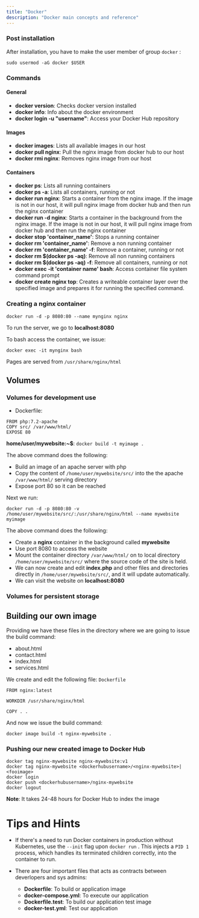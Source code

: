 ```yaml
---
title: "Docker"
description: "Docker main concepts and reference"
---
```


### Post installation

After installation, you have to make the user member of group `docker` :

``` 
sudo usermod -aG docker $USER
```

### Commands

#### General

* **docker version**: Checks docker version installed
* **docker info**: Info about the docker environment
* **docker login -u "username"**: Access your Docker Hub repository

#### Images

* **docker images**: Lists all available images in our host
* **docker pull nginx**: Pull the nginx image from docker hub to our host
* **docker rmi nginx**: Removes nginx image from our host

#### Containers

* **docker ps**: Lists all running containers
* **docker ps -a**: Lists all containers, running or not
* **docker run nginx**: Starts a container from the nginx image. If the image is not in our host, it will pull nginx image from docker hub and then run the nginx container
* **docker run -d nginx**: Starts a container in the background from the nginx image. If the image is not in our host, it will pull nginx image from docker hub and then run the nginx container
* **docker stop 'container_name'**: Stops a running container
* **docker rm 'container_name'**: Remove a non running container 
* **docker rm 'container_name' -f**: Remove a container, running or not 
* **docker rm $(docker ps -aq)**: Remove all non running containers
* **docker rm $(docker ps -aq) -f**: Remove all containers, running or not
* **docker exec -it 'container name' bash**: Access container file system command prompt
* **docker create nginx top**: Creates a writeable container layer over the specified image and prepares it for running the specified command.

### Creating a nginx container

`docker run -d -p 8080:80 --name mynginx nginx` 

To run the server, we go to **localhost:8080**

To bash access the container, we issue:

`docker exec -it mynginx bash` 

Pages are served from `/usr/share/nginx/html` 

## Volumes

### Volumes for development use

* Dockerfile:
```
FROM php:7.2-apache
COPY src/ /var/www/html/
EXPOSE 80
```
**home/user/mywebsite:~$**: `docker build -t myimage .`

The above command does the following:
* Build an image of an apache server with php
* Copy the content of `/home/user/mywebsite/src/` into the the apache `/var/www/html/` serving directory
* Expose port 80 so it can be reached

Next we run:

`docker run -d -p 8080:80 -v /home/user/mywebsite/src/:/usr/share/nginx/html --name mywebsite myimage` 

The above command does the following:

* Create a **nginx** container in the background called **mywebsite**
* Use port 8080 to access the website
* Mount the container directory `/var/www/html/` on to local directory `/home/user/mywebsite/src/` where the source code of the site is held. 
* We can now create and edit **index.php** and other files and directories directly in `/home/user/mywebsite/src/`, and it will update automatically.
* We can visit the website on **localhost:8080**

### Volumes for persistent storage

## Building our own image

Providing we have these files in the directory where we are going to issue the build command:

* about.html
* contact.html
* index.html
* services.html

We create and edit the following file: `Dockerfile` 

``` 
FROM nginx:latest

WORKDIR /usr/share/nginx/html

COPY . .
```

And now we issue the build command:

`docker image build -t nginx-mywebsite .` 

### Pushing our new created image to Docker Hub

``` 
docker tag nginx-mywebsite nginx-mywebsite:v1
docker tag nginx-mywebsite <dockerhubusername>/<nginx-mywebsite>|<fooimage>
docker login
docker push <dockerhubusername>/nginx-mywebsite
docker logout
```

**Note**: It takes 24-48 hours for Docker Hub to index the image

# Tips and Hints

* If there's a need to run Docker containers in production without Kubernetes, use the `--init` flag upon `docker run` . This injects a `PID 1` process, which handles its terminated children correctly, into the container to run.

* There are four important files that acts as contracts between deverlopers and sys admins:
  + **Dockerfile**: To build or application image
  + **docker-compose.yml**: To execute our application
  + **Dockerfile.test**: To build our application test image
  + **docker-test.yml**: Test our application

